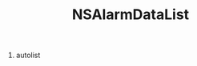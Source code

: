 ﻿---
uid: crmscript_ref_NSAlarmDataList
title: NSAlarmDataList
intellisense: Void.NSAlarmDataList
keywords: NSAlarmDataList
so.topic: reference
---



1. autolist 

